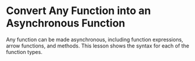 # Convert Any Function into an Asynchronous Function

Any function can be made asynchronous, including function expressions, arrow functions, and methods. This lesson shows the syntax for each of the function types.
